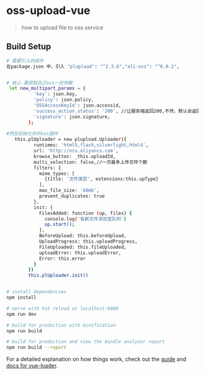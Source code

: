 # oss-upload-vue

> how to upload file to oss service

## Build Setup

``` bash
# 需要引入的组件
在package.json 中，引入 "plupload": "^2.3.6","ali-oss": "^6.0.1",


# 核心 要获取自己oss一些参数
 let new_multipart_params = {
          'key': json.key,
          'policy': json.policy,
          'OSSAccessKeyId': json.accessid,
          'success_action_status': '200', //让服务端返回200,不然，默认会返回204
          'signature': json.signature,
        };
        
#然后初始化你的oss插件
   this.plUploader = new plupload.Uploader({
          runtimes: 'html5,flash,silverlight,html4',
          url: 'http://oss.aliyuncs.com',
          browse_button: _this.uploadId,
          multi_selection: false,//一次最多上传文件个数
          filters: {
            mime_types: [
              {title: '文件类型', extensions:this.upType}
            ],
            max_file_size: '60mb',
            prevent_duplicates: true
          },
          init: {
            FilesAdded: function (up, files) {
              console.log('有新文件添加至队列')
              up.start();
            },
            BeforeUpload: this.beforeUpload,
            UploadProgress: this.uploadProgress,
            FileUploaded: this.fileUploaded,
            uploadError: this.uploadError,
            Error: this.error
          }
        })
        this.plUploader.init()        


# install dependencies
npm install

# serve with hot reload at localhost:8080
npm run dev

# build for production with minification
npm run build

# build for production and view the bundle analyzer report
npm run build --report
```

For a detailed explanation on how things work, check out the [guide](http://vuejs-templates.github.io/webpack/) and [docs for vue-loader](http://vuejs.github.io/vue-loader).
